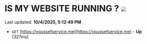 # IS MY WEBSITE RUNNING ? [![](https://img.shields.io/static/v1?label=Sponsor&message=%E2%9D%A4&logo=GitHub&color=%23fe8e86)](https://github.com/sponsors/Youssef-Lehmam)

Last updated: **10/4/2025, 5:12:49 PM**

- `GET` [https://youssefservice.me](https://youssefservice.me) - **Up** (327ms)
